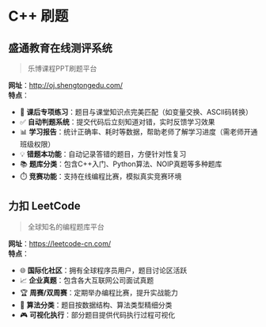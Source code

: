 # C++ 刷题

## 盛通教育在线测评系统

> 乐博课程PPT刷题平台

**网址**：http://oj.shengtongedu.com/  
**特点**：  
- 🎯 **课后专项练习**：题目与课堂知识点完美匹配（如变量交换、ASCII码转换）
- ✅ **自动判题系统**：提交代码后立刻知道对错，实时反馈学习效果
- 📊 **学习报告**：统计正确率、耗时等数据，帮助老师了解学习进度（需老师开通班级权限）
- 💡 **错题本功能**：自动记录答错的题目，方便针对性复习
- 📚 **题库分类**：包含C++入门、Python算法、NOIP真题等多种题库
- ⏱️ **竞赛功能**：支持在线编程比赛，模拟真实竞赛环境

## 力扣 LeetCode

> 全球知名的编程题库平台

**网址**：https://leetcode-cn.com/  
**特点**：
- 🌐 **国际化社区**：拥有全球程序员用户，题目讨论区活跃
- 📈 **企业真题**：包含各大互联网公司面试真题
- 🏆 **周赛/双周赛**：定期举办编程比赛，提升实战能力
- 🧠 **算法分类**：题目按数据结构、算法类型精细分类
- 🎮 **可视化执行**：部分题目提供代码执行过程可视化